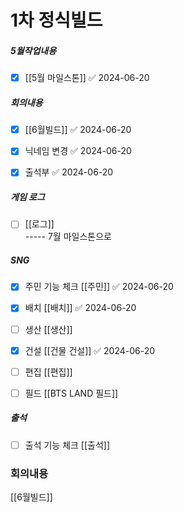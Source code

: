 
# 1차 정식빌드

##### 5월작업내용
- [x] [[5월 마일스톤]] ✅ 2024-06-20


##### 회의내용 
- [x] [[6월빌드]] ✅ 2024-06-20
- [x] 닉네임 변경 ✅ 2024-06-20
- [x] 출석부 ✅ 2024-06-20


##### 게임 로그
- [ ] [[로그]]   
----- 7월 마일스톤으로 

##### SNG 
- [x] 주민 기능 체크 [[주민]] ✅ 2024-06-20
- [x] 배치 [[배치]] ✅ 2024-06-20
- [ ] 생산 [[생산]]
- [x] 건설 [[건물 건설]] ✅ 2024-06-20
- [ ] 편집 [[편집]] 
- [ ] 필드 [[BTS LAND 필드]]


##### 출석
- [ ] 출석 기능 체크 [[출석]]



### 회의내용 
[[6월빌드]]
